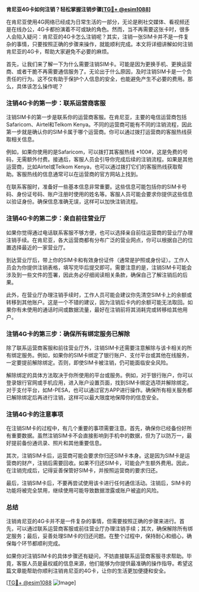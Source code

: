 **肯尼亚4G卡如何注销？轻松掌握注销步骤[[TG💪+ @esim1088](https://t.me/s/esim1088)]**

在肯尼亚使用4G网络已经成为日常生活的一部分，无论是刷社交媒体、看视频还是在线办公，4G卡都扮演着不可或缺的角色。然而，当不再需要这张卡时，很多人会陷入疑问：肯尼亚的4G卡怎么注销呢？其实，注销一张SIM卡并不是一件复杂的事情，只要按照正确的步骤来操作，就能顺利完成。本文将详细讲解如何注销肯尼亚的4G卡，帮助大家避免不必要的麻烦。

首先，让我们来了解一下为什么需要注销SIM卡。可能是因为更换手机、更换运营商、或者干脆不再需要通信服务了。无论出于什么原因，及时注销SIM卡是一个负责任的行为。这不仅有助于保护个人信息的安全，也能避免产生不必要的费用。那么，具体该怎么操作呢？

### 注销4G卡的第一步：联系运营商客服

注销SIM卡的第一步是联系你的运营商客服。在肯尼亚，主要的电信运营商包括Safaricom、Airtel和Telkom Kenya。不同的运营商可能有不同的注销流程，因此第一步就是确认你的SIM卡属于哪个运营商。你可以通过拨打运营商的客服热线获取相关信息。

例如，如果你使用的是Safaricom，可以拨打其客服热线 *100#，这是免费的号码，无需额外付费。接通后，客服人员会引导你完成后续的注销流程。如果是其他运营商，比如Airtel或Telkom Kenya，也可以通过拨打它们的客服热线获取帮助。客服热线的信息通常可以在运营商的官方网站上找到。

在联系客服时，准备好一些基本信息非常重要。这些信息可能包括你的SIM卡号码、身份证号码、账户注册时使用的姓名等。客服人员可能会要求你提供这些信息以验证身份。确保信息准确无误，这样可以加快注销流程。

### 注销4G卡的第二步：亲自前往营业厅

如果你觉得通过电话联系客服不够方便，也可以选择亲自前往运营商的营业厅办理注销手续。在肯尼亚，各大运营商都有分布广泛的营业网点，你可以根据自己的位置选择最近的一家营业厅。

到达营业厅后，带上你的SIM卡和有效身份证件（通常是护照或身份证）。工作人员会为你提供注销表格，填写完毕后提交即可。需要注意的是，注销SIM卡可能会涉及到一些文件的签署，因此务必仔细阅读相关条款，确保自己了解注销后的后果。

此外，在营业厅办理注销手续时，工作人员可能会建议你先清空SIM卡上的余额或转移到其他账户。这是一个不错的建议，因为注销后卡内的余额可能无法取回。如果你有未使用的通话时间或数据流量，最好在注销前将其消耗完或转移给其他用户。

### 注销4G卡的第三步：确保所有绑定服务已解除

除了联系运营商客服和前往营业厅外，注销SIM卡还需要注意解除与该卡相关的所有绑定服务。例如，如果你的SIM卡绑定了银行账户、支付平台或其他在线服务，一定要提前解除绑定。否则，即使SIM卡被注销，仍可能面临安全风险。

解除绑定的具体方法取决于你所使用的平台或服务。例如，对于银行账户，你可以登录银行官网或手机应用，进入账户设置页面，找到SIM卡绑定选项并解除绑定。对于支付平台，如M-PESA，也可以通过官方APP进行操作。确保所有相关服务都已解除绑定后再进行注销，这样可以最大限度地保障你的信息安全。

### 注销4G卡的注意事项

在注销SIM卡的过程中，有几个重要的事项需要注意。首先，确保你已经备份好所有重要数据。虽然注销SIM卡不会直接影响到手机中的数据，但为了以防万一，最好提前备份通讯录、照片和其他重要信息。

其次，注销SIM卡后，运营商可能会要求你归还SIM卡本身。这是因为SIM卡是运营商的财产，注销后需要回收。如果不归还SIM卡，可能会产生额外费用。因此，在注销完成后，记得妥善保管好SIM卡，并按照运营商的要求归还。

最后，注销SIM卡后，不要再尝试使用该卡进行任何通信活动。注销后，SIM卡的功能将被完全禁用，继续使用可能导致数据泄露或账户被盗的风险。

### 总结

注销肯尼亚的4G卡并不是一件复杂的事情，但需要按照正确的步骤来进行。首先，可以通过联系运营商客服或前往营业厅办理注销手续；其次，确保解除所有绑定服务；最后，妥善处理SIM卡的归还问题。在整个过程中，保持耐心和细心，确保每个环节都顺利完成。

如果你对注销SIM卡的具体步骤还有疑问，不妨直接联系运营商客服寻求帮助。毕竟，客服人员是最权威的信息来源，他们能够为你提供最准确的操作指导。希望这篇文章能帮助你顺利注销肯尼亚的4G卡，让你的生活更加便捷和安全。

[[TG💪+ @esim1088](https://t.me/s/esim1088) ![Image](https://i.postimg.cc/4NQfJmqS/Snipaste-2025-05-13-00-14-12.png)]